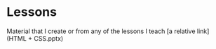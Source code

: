 # Lessons
Material that I create or from any of the lessons I teach
[a relative link](HTML + CSS.pptx)

